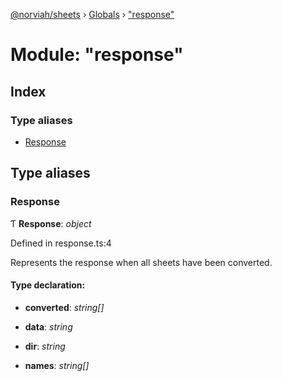 [@norviah/sheets](../README.md) › [Globals](../globals.md) › ["response"](_response_.md)

# Module: "response"

## Index

### Type aliases

* [Response](_response_.md#response)

## Type aliases

###  Response

Ƭ **Response**: *object*

Defined in response.ts:4

Represents the response when all sheets have been converted.

#### Type declaration:

* **converted**: *string[]*

* **data**: *string*

* **dir**: *string*

* **names**: *string[]*
